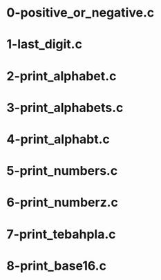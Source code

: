 # 0-positive_or_negative.c
# 1-last_digit.c
# 2-print_alphabet.c
# 3-print_alphabets.c
# 4-print_alphabt.c
# 5-print_numbers.c
# 6-print_numberz.c
# 7-print_tebahpla.c
# 8-print_base16.c
